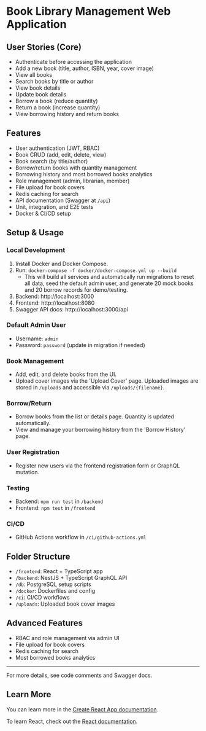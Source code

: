 
# Book Library Management Web Application

## User Stories (Core)
- Authenticate before accessing the application
- Add a new book (title, author, ISBN, year, cover image)
- View all books
- Search books by title or author
- View book details
- Update book details
- Borrow a book (reduce quantity)
- Return a book (increase quantity)
- View borrowing history and return books

## Features
- User authentication (JWT, RBAC)
- Book CRUD (add, edit, delete, view)
- Book search (by title/author)
- Borrow/return books with quantity management
- Borrowing history and most borrowed books analytics
- Role management (admin, librarian, member)
- File upload for book covers
- Redis caching for search
- API documentation (Swagger at `/api`)
- Unit, integration, and E2E tests
- Docker & CI/CD setup

## Setup & Usage

### Local Development
1. Install Docker and Docker Compose.
2. Run: `docker-compose -f docker/docker-compose.yml up --build`
	- This will build all services and automatically run migrations to reset all data, seed the default admin user, and generate 20 mock books and 20 borrow records for demo/testing.
3. Backend: http://localhost:3000
4. Frontend: http://localhost:8080
5. Swagger API docs: http://localhost:3000/api

### Default Admin User
- Username: `admin`
- Password: `password` (update in migration if needed)

### Book Management
- Add, edit, and delete books from the UI.
- Upload cover images via the 'Upload Cover' page. Uploaded images are stored in `/uploads` and accessible via `/uploads/{filename}`.

### Borrow/Return
- Borrow books from the list or details page. Quantity is updated automatically.
- View and manage your borrowing history from the 'Borrow History' page.

### User Registration
- Register new users via the frontend registration form or GraphQL mutation.

### Testing
- Backend: `npm run test` in `/backend`
- Frontend: `npm test` in `/frontend`

### CI/CD
- GitHub Actions workflow in `/ci/github-actions.yml`

## Folder Structure
- `/frontend`: React + TypeScript app
- `/backend`: NestJS + TypeScript GraphQL API
- `/db`: PostgreSQL setup scripts
- `/docker`: Dockerfiles and config
- `/ci`: CI/CD workflows
- `/uploads`: Uploaded book cover images

## Advanced Features
- RBAC and role management via admin UI
- File upload for book covers
- Redis caching for search
- Most borrowed books analytics

---

For more details, see code comments and Swagger docs.

## Learn More

You can learn more in the [Create React App documentation](https://facebook.github.io/create-react-app/docs/getting-started).

To learn React, check out the [React documentation](https://reactjs.org/).
